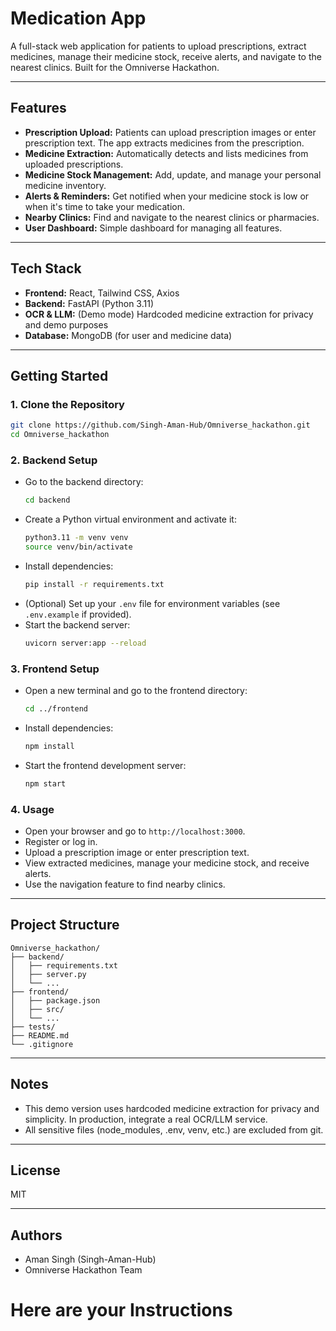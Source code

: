 # Medication App

A full-stack web application for patients to upload prescriptions, extract medicines, manage their medicine stock, receive alerts, and navigate to the nearest clinics. Built for the Omniverse Hackathon.

---

## Features

- **Prescription Upload:** Patients can upload prescription images or enter prescription text. The app extracts medicines from the prescription.
- **Medicine Extraction:** Automatically detects and lists medicines from uploaded prescriptions.
- **Medicine Stock Management:** Add, update, and manage your personal medicine inventory.
- **Alerts & Reminders:** Get notified when your medicine stock is low or when it's time to take your medication.
- **Nearby Clinics:** Find and navigate to the nearest clinics or pharmacies.
- **User Dashboard:** Simple dashboard for managing all features.

---

## Tech Stack

- **Frontend:** React, Tailwind CSS, Axios
- **Backend:** FastAPI (Python 3.11)
- **OCR & LLM:** (Demo mode) Hardcoded medicine extraction for privacy and demo purposes
- **Database:** MongoDB (for user and medicine data)

---

## Getting Started

### 1. Clone the Repository
```bash
git clone https://github.com/Singh-Aman-Hub/Omniverse_hackathon.git
cd Omniverse_hackathon
```

### 2. Backend Setup
- Go to the backend directory:
	```bash
	cd backend
	```
- Create a Python virtual environment and activate it:
	```bash
	python3.11 -m venv venv
	source venv/bin/activate
	```
- Install dependencies:
	```bash
	pip install -r requirements.txt
	```
- (Optional) Set up your `.env` file for environment variables (see `.env.example` if provided).
- Start the backend server:
	```bash
	uvicorn server:app --reload
	```

### 3. Frontend Setup
- Open a new terminal and go to the frontend directory:
	```bash
	cd ../frontend
	```
- Install dependencies:
	```bash
	npm install
	```
- Start the frontend development server:
	```bash
	npm start
	```

### 4. Usage
- Open your browser and go to `http://localhost:3000`.
- Register or log in.
- Upload a prescription image or enter prescription text.
- View extracted medicines, manage your medicine stock, and receive alerts.
- Use the navigation feature to find nearby clinics.

---

## Project Structure

```
Omniverse_hackathon/
├── backend/
│   ├── requirements.txt
│   ├── server.py
│   └── ...
├── frontend/
│   ├── package.json
│   ├── src/
│   └── ...
├── tests/
├── README.md
└── .gitignore
```

---

## Notes
- This demo version uses hardcoded medicine extraction for privacy and simplicity. In production, integrate a real OCR/LLM service.
- All sensitive files (node_modules, .env, venv, etc.) are excluded from git.

---

## License
MIT

---

## Authors
- Aman Singh (Singh-Aman-Hub)
- Omniverse Hackathon Team
# Here are your Instructions
